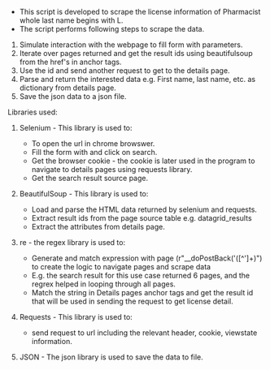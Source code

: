 * This script is developed to scrape the license information of Pharmacist whole last name begins with L.
* The script performs following steps to scrape the data.

1. Simulate interaction with the webpage to fill form with parameters.
2. Iterate over pages returned and get the result ids using beautifulsoup from the href's in anchor tags.
3. Use the id and send another request to get to the details page.
4. Parse and return the interested data e.g. First name, last name, etc. as dictionary from details page.
5. Save the json data to a json file.

Libraries used: 
1. Selenium - This library is used to:
    * To open the url in chrome browswer.
    * Fill the form with and click on search.
    * Get the browser cookie - the cookie is later used in the program to navigate to details pages using requests library.
    * Get the search result source page.

2. BeautifulSoup - This library is used to:
    * Load and parse the HTML data returned by selenium and requests.
    * Extract result ids from the page source table e.g. datagrid_results
    * Extract the attributes from details page.

3. re - the regex library is used to:
    * Generate and match expression with page (r"__doPostBack\('([^']+)") to create the logic to navigate pages and scrape data
    * E.g. the search result for this use case returned 6 pages, and the regrex helped in looping through all pages.
    * Match the string in Details pages anchor tags and get the result id that will be used in sending the request to get license detail.

4. Requests - This library is used to:
    * send request to url including the relevant header, cookie, viewstate information.

5. JSON - The json library is used to save the data to file.
